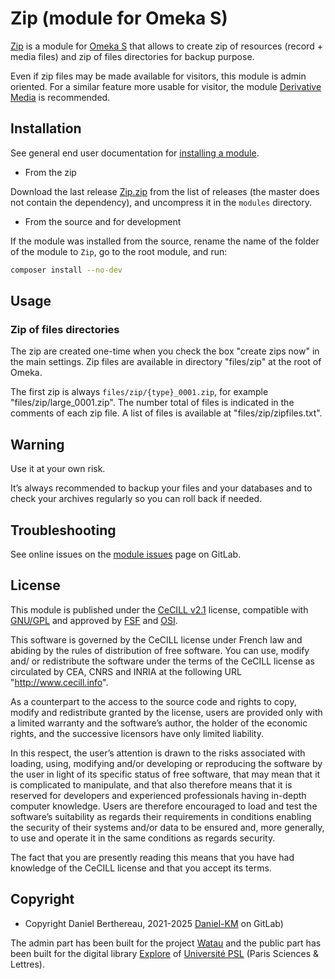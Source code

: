 Zip (module for Omeka S)
========================

[Zip] is a module for [Omeka S] that allows to create zip of resources (record +
media files) and zip of files directories for backup purpose.

Even if zip files may be made available for visitors, this module is admin
oriented. For a similar feature more usable for visitor, the module [Derivative Media]
is recommended.


Installation
------------

See general end user documentation for [installing a module].

* From the zip

Download the last release [Zip.zip] from the list of releases (the master does
not contain the dependency), and uncompress it in the `modules` directory.

* From the source and for development

If the module was installed from the source, rename the name of the folder of
the module to `Zip`, go to the root module, and run:

```sh
composer install --no-dev
```


Usage
-----

### Zip of files directories

The zip are created one-time when you check the box "create zips now" in the
main settings. Zip files are available in directory "files/zip" at the root of
Omeka.

The first zip is always `files/zip/{type}_0001.zip`, for example "files/zip/large_0001.zip".
The number total of files is indicated in the comments of each zip file. A list
of files is available at "files/zip/zipfiles.txt".


Warning
-------

Use it at your own risk.

It’s always recommended to backup your files and your databases and to check
your archives regularly so you can roll back if needed.


Troubleshooting
---------------

See online issues on the [module issues] page on GitLab.


License
-------

This module is published under the [CeCILL v2.1] license, compatible with
[GNU/GPL] and approved by [FSF] and [OSI].

This software is governed by the CeCILL license under French law and abiding by
the rules of distribution of free software. You can use, modify and/ or
redistribute the software under the terms of the CeCILL license as circulated by
CEA, CNRS and INRIA at the following URL "http://www.cecill.info".

As a counterpart to the access to the source code and rights to copy, modify and
redistribute granted by the license, users are provided only with a limited
warranty and the software’s author, the holder of the economic rights, and the
successive licensors have only limited liability.

In this respect, the user’s attention is drawn to the risks associated with
loading, using, modifying and/or developing or reproducing the software by the
user in light of its specific status of free software, that may mean that it is
complicated to manipulate, and that also therefore means that it is reserved for
developers and experienced professionals having in-depth computer knowledge.
Users are therefore encouraged to load and test the software’s suitability as
regards their requirements in conditions enabling the security of their systems
and/or data to be ensured and, more generally, to use and operate it in the same
conditions as regards security.

The fact that you are presently reading this means that you have had knowledge
of the CeCILL license and that you accept its terms.


Copyright
---------

* Copyright Daniel Berthereau, 2021-2025 [Daniel-KM] on GitLab)

The admin part has been built for the project [Watau] and the public part has
been built for the digital library [Explore] of [Université PSL] (Paris Sciences & Lettres).


[Zip]: https://gitlab.com/Daniel-KM/Omeka-S-module-Zip
[Omeka S]: https://omeka.org/s
[Derivative Media]: https://gitlab.com/Daniel-KM/Omeka-S-module-DerivativeMedia
[installing a module]: https://omeka.org/s/docs/user-manual/modules/#installing-modules
[Zip.zip]: https://github.com/Daniel-KM/Omeka-S-module-Zip/-/releases
[module issues]: https://gitlab.com/Daniel-KM/Omeka-S-module-Zip/-/issues
[CeCILL v2.1]: https://www.cecill.info/licences/Licence_CeCILL_V2.1-en.html
[GNU/GPL]: https://www.gnu.org/licenses/gpl-3.0.html
[FSF]: https://www.fsf.org
[OSI]: http://opensource.org
[MIT]: https://github.com/sandywalker/webui-popover/blob/master/LICENSE.txt
[Watau]: https://watau.fr
[Explore]: https://bibnum.explore.psl.eu
[Université PSL]: https://psl.eu
[GitLab]: https://gitlab.com/Daniel-KM
[Daniel-KM]: https://gitlab.com/Daniel-KM "Daniel Berthereau"
